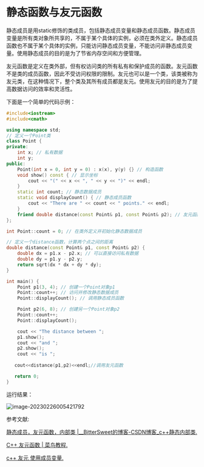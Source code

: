 # 静态函数与友元函数

静态成员是用static修饰的类成员，包括静态成员变量和静态成员函数。静态成员变量是所有类对象所共享的，不属于某个具体的实例，必须在类外定义。静态成员函数也不属于某个具体的实例，只能访问静态成员变量，不能访问非静态成员变量。使用静态成员的目的是为了节省内存空间和方便管理。

友元函数是定义在类外部，但有权访问类的所有私有和保护成员的函数。友元函数不是类的成员函数，因此不受访问权限的限制。友元也可以是一个类，该类被称为友元类，在这种情况下，整个类及其所有成员都是友元。使用友元的目的是为了提高数据访问的效率和灵活性。

下面是一个简单的代码示例：

```c++
#include<iostream>
#include<cmath>

using namespace std;
// 定义一个Point类
class Point {
private:
    int x; // 私有数据
    int y;
public:
    Point(int x = 0, int y = 0) : x(x), y(y) {} // 构造函数
    void show() const { // 显示坐标
        cout << "(" << x << ", " << y << ")" << endl;
    }
    static int count; // 静态数据成员
    static void displayCount() { // 静态成员函数
        cout << "There are " << count << " points." << endl;
    }
    friend double distance(const Point& p1, const Point& p2); // 友元函数
};

int Point::count = 0; // 在类外定义并初始化静态数据成员

// 定义一个distance函数，计算两个点之间的距离
double distance(const Point& p1, const Point& p2) {
    double dx = p1.x - p2.x; // 可以直接访问私有数据
    double dy = p1.y - p2.y;
    return sqrt(dx * dx + dy * dy);
}

int main() {
    Point p1(3, 4); // 创建一个Point对象p1
    Point::count++; // 访问并修改静态数据成员
    Point::displayCount(); // 调用静态成员函数

    Point p2(6, 8); // 创建另一个Point对象p2
    Point::count++;
    Point::displayCount();

    cout << "The distance between ";
    p1.show();
    cout << "and ";
    p2.show();
    cout << "is ";
    
   cout<<distance(p1,p2)<<endl;//调用友元函数

   return 0;
}
```

运行结果：

![image-20230226005421792](https://pic-1304959529.cos.ap-guangzhou.myqcloud.com/DB/image-20230226005421792.png)

参考文献:

[静态成员，友元函数，内部类 |__BitterSweet的博客-CSDN博客_c++静态内部类.](https://blog.csdn.net/qq_45657288/article/details/114579687) 

[C++ 友元函数 | 菜鸟教程.](https://www.runoob.com/cplusplus/cpp-friend-functions.html)  

[c++ 友元 使用成员变量.](https://blog.csdn.net/a_b_c_ccc/article/details/120554767)